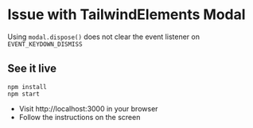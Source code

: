 # Issue with TailwindElements Modal

Using `modal.dispose()` does not clear the event listener on `EVENT_KEYDOWN_DISMISS`

## See it live

```shell
npm install
npm start
```

- Visit http://localhost:3000 in your browser
- Follow the instructions on the screen
